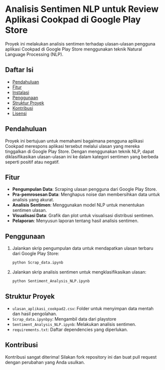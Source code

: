 # Analisis Sentimen NLP untuk Review Aplikasi Cookpad di Google Play Store

Proyek ini melakukan analisis sentimen terhadap ulasan-ulasan pengguna aplikasi Cookpad di Google Play Store menggunakan teknik Natural Language Processing (NLP).

## Daftar Isi
- [Pendahuluan](#pendahuluan)
- [Fitur](#fitur)
- [Instalasi](#instalasi)
- [Penggunaan](#penggunaan)
- [Struktur Proyek](#struktur-proyek)
- [Kontribusi](#kontribusi)
- [Lisensi](#lisensi)

## Pendahuluan
Proyek ini bertujuan untuk memahami bagaimana pengguna aplikasi Cookpad merespons aplikasi tersebut melalui ulasan yang mereka tinggalkan di Google Play Store. Dengan menggunakan teknik NLP, dapat diklasifikasikan ulasan-ulasan ini ke dalam kategori sentimen yang berbeda seperti positif atau negatif.

## Fitur
- **Pengumpulan Data**: Scraping ulasan pengguna dari Google Play Store.
- **Pra-pemrosesan Data**: Menghapus noise dan membersihkan data untuk analisis yang akurat.
- **Analisis Sentimen**: Menggunakan model NLP untuk menentukan sentimen ulasan.
- **Visualisasi Data**: Grafik dan plot untuk visualisasi distribusi sentimen.
- **Pelaporan**: Menyusun laporan tentang hasil analisis sentimen.


## Penggunaan
1. Jalankan skrip pengumpulan data untuk mendapatkan ulasan terbaru dari Google Play Store:
    ```sh
    python Scrap_data.ipynb
    ```
2. Jalankan skrip analisis sentimen untuk mengklasifikasikan ulasan:
    ```sh
    python Sentiment_Analysis_NLP.ipynb
    ```


## Struktur Proyek
- `ulasan_aplikasi_cookpad2.csv`: Folder untuk menyimpan data mentah dan hasil pengolahan.
- `Scrap_data.ipynbpy`: Mengambil data dari playstore
- `Sentiment_Analysis_NLP.ipynb`: Melakukan analisis sentimen.
- `requirements.txt`: Daftar dependencies yang diperlukan.

## Kontribusi
Kontribusi sangat diterima! Silakan fork repository ini dan buat pull request dengan perubahan yang Anda usulkan.

